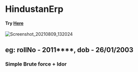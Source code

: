 # HindustanErp 
#### Try <a href=https://replit.com/@surya2601/erpscrap-1#main.py>Here</a>
![Screenshot_20210809_132024](https://user-images.githubusercontent.com/73161118/128676457-2d26229f-cfbc-4cc9-9e83-c3de29b0f661.png)

## eg: rollNo - 2011****, dob - 26/01/2003
### Simple Brute force + Idor

